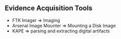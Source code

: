 ## Evidence Acquisition Tools
- FTK Imager => Imaging
- Arsenal Image Mounter => Mounting a Disk Image
- KAPE => parsing and extracting digital artifacts 
